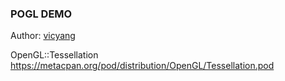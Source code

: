 ### POGL DEMO 
Author: [vicyang](https://github.com/vicyang)

OpenGL::Tessellation
https://metacpan.org/pod/distribution/OpenGL/Tessellation.pod